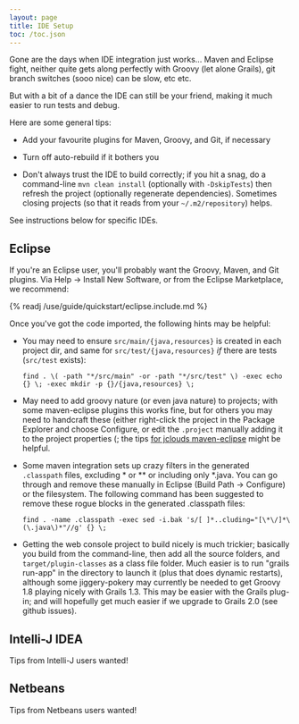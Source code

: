 ```yaml
---
layout: page
title: IDE Setup
toc: /toc.json
---
```


Gone are the days when IDE integration just works...  Maven and Eclipse fight, 
neither quite gets along perfectly with Groovy (let alone Grails),
git branch switches (sooo nice) can be slow, etc etc.

But with a bit of a dance the IDE can still be your friend,
making it much easier to run tests and debug.

Here are some general tips:

* Add your favourite plugins for Maven, Groovy, and Git, if necessary

* Turn off auto-rebuild if it bothers you

* Don't always trust the IDE to build correctly; if you hit a snag,
  do a command-line ``mvn clean install`` (optionally with ``-DskipTests``)
  then refresh the project (optionally regenerate dependencies).
  Sometimes closing projects (so that it reads from your ``~/.m2/repository``) helps.

See instructions below for specific IDEs.

    
## Eclipse

If you're an Eclipse user, you'll probably want the Groovy, Maven, and Git plugins. 
Via Help -> Install New Software, or from the Eclipse Marketplace,
we recommend:

{% readj /use/guide/quickstart/eclipse.include.md %}

Once you've got the code imported, the following hints may be helpful:

* You may need to ensure ``src/main/{java,resources}`` is created in each project dir,
  and same for ``src/test/{java,resources}`` *if* there are tests (``src/test`` exists):

  ``find . \( -path "*/src/main" -or -path "*/src/test" \) -exec echo {} \; -exec mkdir -p {}/{java,resources} \;``

* May need to add groovy nature (or even java nature) to projects;
  with some maven-eclipse plugins this works fine, but for others you
  may need to handcraft these (either right-click the project in the Package Explorer and choose Configure,
  or edit the ``.project`` manually adding it to the project properties (;
  the tips [for jclouds maven-eclipse](http://www.jclouds.org/documentation/devguides/using-eclipse) might be helpful. 

* Some maven integration sets up crazy filters in the generated ``.classpath`` files,
  excluding * or ** or including only *.java.
  You can go through and remove these manually in Eclipse (Build Path -> Configure)
  or the filesystem.
  The following command has been suggested to remove these rogue blocks in the generated .classpath files:

  ``find . -name .classpath -exec sed -i.bak 's/[ ]*..cluding="[\*\/]*\(\.java\)*"//g' {} \;``


* Getting the web console project to build nicely is much trickier; basically you build from the
  command-line, then add all the source folders, and ``target/plugin-classes`` as a class file folder.
  Much easier is to run "grails run-app" in the directory to launch it (plus that does dynamic restarts),
  although some jiggery-pokery may currently be needed to get Groovy 1.8 playing nicely with Grails 1.3.
  This may be easier with the Grails plug-in; and will hopefully get much easier if we
  upgrade to Grails 2.0 (see github issues).



## Intelli-J IDEA

Tips from Intelli-J users wanted!



## Netbeans

Tips from Netbeans users wanted!

